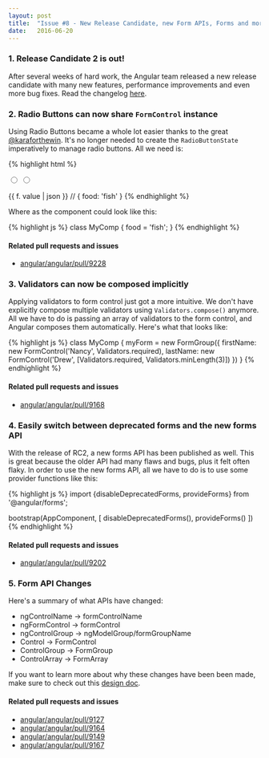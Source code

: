 ```yaml
---
layout: post
title:  "Issue #8 - New Release Candidate, new Form APIs, Forms and more Forms!"
date:   2016-06-20
---
```


### 1. Release Candidate 2 is out!

After several weeks of hard work, the Angular team released a new release candidate with many new features, performance improvements and even more bug fixes. Read the changelog [here](https://github.com/angular/angular/blob/master/CHANGELOG.md#200-rc2-2016-06-15).

### 2. Radio Buttons can now share `FormControl` instance

Using Radio Buttons became a whole lot easier thanks to the great [@karaforthewin](http://twitter.com/karaforthewin). It's no longer needed to create the `RadioButtonState` imperatively to manage radio buttons. All we need is:

{% highlight html %}
<form #f="ngForm">
   <input type="radio" name="food" [(ngModel)]="food" value="chicken">
   <input type="radio" name="food" [(ngModel)]="food" value="fish">
</form>

{{ f. value | json }}      // { food: 'fish' }
{% endhighlight %}

Where as the component could look like this:

{% highlight js %}
class MyComp {
   food = 'fish';
}
{% endhighlight %}

#### Related pull requests and issues

- [angular/angular/pull/9228](https://github.com/angular/angular/pull/9228)

### 3. Validators can now be composed implicitly

Applying validators to form control just got a more intuitive. We don't have explicitly compose multiple validators using `Validators.compose()` anymore. All we have to do is passing an array of validators to the form control, and Angular composes them automatically. Here's what that looks like:

{% highlight js %}
class MyComp {
   myForm = new FormGroup({
      firstName: new FormControl('Nancy', Validators.required),
      lastName: new FormControl('Drew', [Validators.required, Validators.minLength(3)])
   })
}
{% endhighlight %}

#### Related pull requests and issues

- [angular/angular/pull/9168](https://github.com/angular/angular/pull/9168)

### 4. Easily switch between deprecated forms and the new forms API

With the release of RC2, a new forms API has been published as well. This is great because the older API had many flaws and bugs, plus it felt often flaky. In order to use the new forms API, all we have to do is to use some provider functions like this:

{% highlight js %}
import {disableDeprecatedForms, provideForms} from '@angular/forms';

bootstrap(AppComponent, [
   disableDeprecatedForms(),
   provideForms()
])
{% endhighlight %}

#### Related pull requests and issues

- [angular/angular/pull/9202](https://github.com/angular/angular/pull/9202)

### 5. Form API Changes

Here's a summary of what APIs have changed:

- ngControlName -> formControlName
- ngFormControl -> formControl
- ngControlGroup -> ngModelGroup/formGroupName
- Control -> FormControl
- ControlGroup -> FormGroup
- ControlArray -> FormArray

If you want to learn more about why these changes have been been made, make sure to check out this [design doc](https://docs.google.com/document/u/1/d/1RIezQqE4aEhBRmArIAS1mRIZtWFf6JxN_7B4meyWK0Y/pub).

#### Related pull requests and issues

- [angular/angular/pull/9127](https://github.com/angular/angular/pull/9127)
- [angular/angular/pull/9164](https://github.com/angular/angular/pull/9164)
- [angular/angular/pull/9149](https://github.com/angular/angular/pull/9149)
- [angular/angular/pull/9167](https://github.com/angular/angular/pull/9167)
